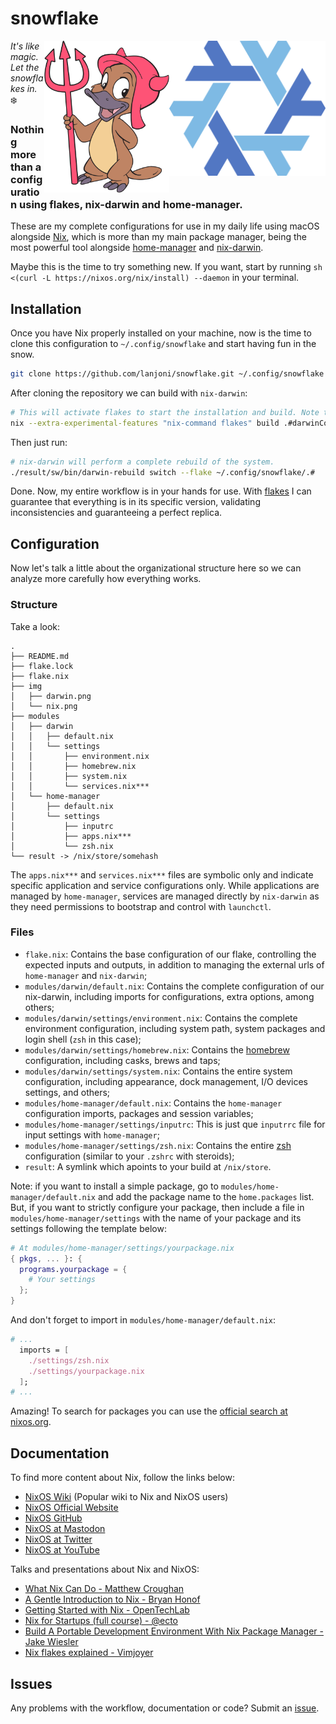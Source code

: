 # snowflake 
<img src="./img/nix.png" width="250px" align="right"/> <img src="./img/darwin.png" width="200px" align="right"/> 
*It's like magic. Let the snowflakes in.* ❄️

### Nothing more than a configuration using flakes, nix-darwin and home-manager.

These are my complete configurations for use in my daily life using macOS alongside [Nix](https://nixos.org/), which is more than my main package manager, being the most powerful tool alongside [home-manager](https://github.com/nix-community/home-manager) and [nix-darwin](https://github.com/LnL7/nix-darwin).

Maybe this is the time to try something new. If you want, start by running `sh <(curl -L https://nixos.org/nix/install) --daemon` in your terminal.

## Installation

Once you have Nix properly installed on your machine, now is the time to clone this configuration to `~/.config/snowflake` and start having fun in the snow.

```bash
git clone https://github.com/lanjoni/snowflake.git ~/.config/snowflake
```

After cloning the repository we can build with `nix-darwin`:

```bash
# This will activate flakes to start the installation and build. Note that my machine name is "artemis".
nix --extra-experimental-features "nix-command flakes" build .#darwinConfigurations.artemis.system
```

Then just run:

```bash
# nix-darwin will perform a complete rebuild of the system.
./result/sw/bin/darwin-rebuild switch --flake ~/.config/snowflake/.#
```

Done. Now, my entire workflow is in your hands for use. With [flakes](https://nixos.wiki/wiki/Flakes) I can guarantee that everything is in its specific version, validating inconsistencies and guaranteeing a perfect replica.

## Configuration

Now let's talk a little about the organizational structure here so we can analyze more carefully how everything works.

### Structure

Take a look:

```
.
├── README.md
├── flake.lock
├── flake.nix
├── img
│   ├── darwin.png
│   └── nix.png
├── modules
│   ├── darwin
│   │   ├── default.nix
│   │   └── settings
│   │       ├── environment.nix
│   │       ├── homebrew.nix
│   │       ├── system.nix
│   │       └── services.nix***
│   └── home-manager
│       ├── default.nix
│       └── settings
│           ├── inputrc
│           ├── apps.nix***
│           └── zsh.nix
└── result -> /nix/store/somehash
```

The `apps.nix***` and `services.nix***` files are symbolic only and indicate specific application and service configurations only. While applications are managed by `home-manager`, services are managed directly by `nix-darwin` as they need permissions to bootstrap and control with `launchctl`.

### Files

- `flake.nix`: Contains the base configuration of our flake, controlling the expected inputs and outputs, in addition to managing the external urls of `home-manager` and `nix-darwin`;
- `modules/darwin/default.nix`: Contains the complete configuration of our nix-darwin, including imports for configurations, extra options, among others;
- `modules/darwin/settings/environment.nix`: Contains the complete environment configuration, including system path, system packages and login shell (`zsh` in this case);
- `modules/darwin/settings/homebrew.nix`: Contains the [homebrew](https://brew.sh/) configuration, including casks, brews and taps;
- `modules/darwin/settings/system.nix`: Contains the entire system configuration, including appearance, dock management, I/O devices settings, and others;
- `modules/home-manager/default.nix`: Contains the `home-manager` configuration imports, packages and session variables;
- `modules/home-manager/settings/inputrc`: This is just que `inputrrc` file for input settings with `home-manager`;
- `modules/home-manager/settings/zsh.nix`: Contains the entire [zsh](https://zsh.sourceforge.io/) configuration (similar to your `.zshrc` with steroids);
- `result`: A symlink which apoints to your build at `/nix/store`.

Note: if you want to install a simple package, go to `modules/home-manager/default.nix` and add the package name to the `home.packages` list. But, if you want to strictly configure your package, then include a file in `modules/home-manager/settings` with the name of your package and its settings following the template below:

```nix
# At modules/home-manager/settings/yourpackage.nix
{ pkgs, ... }: {
  programs.yourpackage = {
    # Your settings
  };
}
```

And don't forget to import in `modules/home-manager/default.nix`:

```nix
# ...
  imports = [
    ./settings/zsh.nix
    ./settings/yourpackage.nix
  ];
# ...
```

Amazing! To search for packages you can use the [official search at nixos.org](https://search.nixos.org/packages).

## Documentation

To find more content about Nix, follow the links below:

- [NixOS Wiki](https://nixos.wiki/wiki/Main_Page) (Popular wiki to Nix and NixOS users)
- [NixOS Official Website](https://nixos.org/)
- [NixOS GitHub](https://github.com/NixOS)
- [NixOS at Mastodon](https://chaos.social/@nixos_org)
- [NixOS at Twitter](https://twitter.com/nixos_org)
- [NixOS at YouTube](https://www.youtube.com/channel/UC3vIimi9q4AT8EgxYp_dWIw)

Talks and presentations about Nix and NixOS:
- [What Nix Can Do - Matthew Croughan](https://youtu.be/6Le0IbPRzOE?si=eN7xDMgc6aQBui27)
- [A Gentle Introduction to Nix - Bryan Honof](https://youtu.be/gUjvnZ9ZwMs?si=CjBlLfz3yg_wCA1N)
- [Getting Started with Nix - OpenTechLab](https://youtu.be/xXlCcdPz6Vc?si=zs4A9fezu3DQddat)
- [Nix for Startups (full course) - @ecto](https://youtu.be/WJZgzwB3ziE?si=K8sZA7AFr4qmBcbh)
- [Build A Portable Development Environment With Nix Package Manager - Jake Wiesler](https://youtu.be/70YMTHAZyy4?si=lat2tzEG3gJruTu1)
- [Nix flakes explained - Vimjoyer](https://youtu.be/S3VBi6kHw5c?si=QOjRcZjQuBgsRXDz)

## Issues

Any problems with the workflow, documentation or code? Submit an [issue](https://github.com/lanjoni/snowflake/issues).

